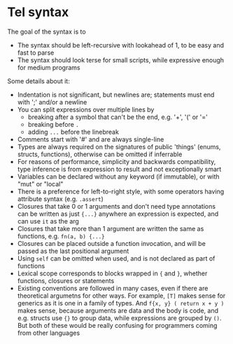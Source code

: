 
# Tel syntax

The goal of the syntax is to 

* The syntax should be left-recursive with lookahead of 1, to be easy and fast to parse
* The syntax should look terse for small scripts, while expressive enough for medium programs

Some details about it:

* Indentation is not significant, but newlines are; statements must end with ';' and/or a newline
* You can split expressions over multiple lines by
  - breaking after a symbol that can't be the end, e.g. '+', '(' or '='
  - breaking before `.`
  - adding `...` before the linebreak
* Comments start with '#' and are always single-line
* Types are always required on the signatures of public 'things' (enums, structs, functions), otherwise can be omitted if inferrable
* For reasons of performance, simplicity and backwards compatibility, type inference is from expression to result and not exceptionally smart
* Variables can be declared without any keyword (if immutable), or with "mut" or "local"
* There is a preference for left-to-right style, with some operators having attribute syntax (e.g. `.assert`)
* Closures that take 0 or 1 arguments and don't need type annotations can be written as just `{...}` anywhere an expression is expected, and can use `it` as the arg
* Closures that take more than 1 argument are written the same as functions, e.g. `fn(a, b) {...}`
* Closures can be placed outside a function invocation, and will be passed as the last positional argument
* Using `self` can be omitted when used, and is not declared as part of functions
* Lexical scope corresponds to blocks wrapped in `{` and `}`, whether functions, closures or statements 
* Existing conventions are followed in many cases, even if there are theoretical argumetns for other ways. For example, `[T]` makes sense for generics as it is one in a family of types. And `f{x, y} ( return x + y )` makes sense, because arguments are data and the body is code, and e.g. structs use `{}` to group data, while expressions are grouped by `()`. But both of these would be really confusing for programmers coming from other languages

